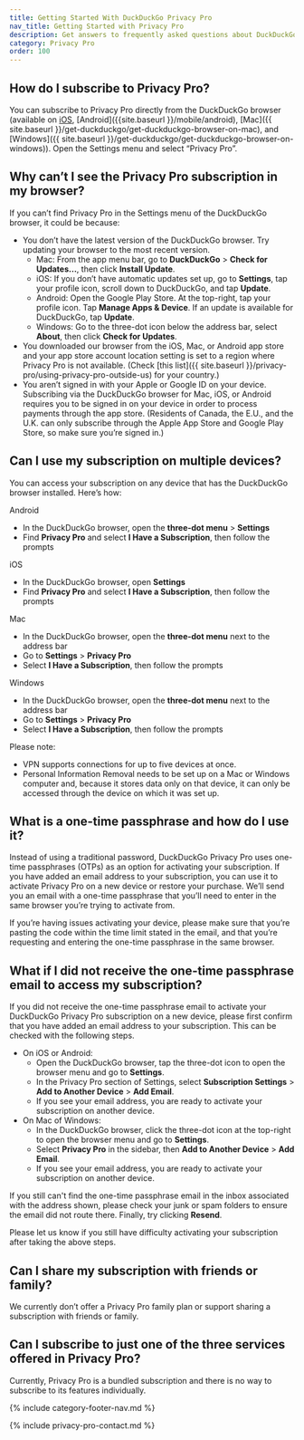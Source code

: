 ```yaml
---
title: Getting Started With DuckDuckGo Privacy Pro
nav_title: Getting Started with Privacy Pro
description: Get answers to frequently asked questions about DuckDuckGo’s Privacy Pro subscription that includes VPN, Personal Information Removal, and Identity Theft Restoration.
category: Privacy Pro
order: 100
---
```


## How do I subscribe to Privacy Pro?

You can subscribe to Privacy Pro directly from the DuckDuckGo browser (available on [iOS]({{site.baseurl}}/mobile/ios), [Android]({{site.baseurl }}/mobile/android), [Mac]({{ site.baseurl }}/get-duckduckgo/get-duckduckgo-browser-on-mac), and [Windows]({{ site.baseurl }}/get-duckduckgo/get-duckduckgo-browser-on-windows)). Open the Settings menu and select “Privacy Pro”.

## Why can’t I see the Privacy Pro subscription in my browser?

If you can’t find Privacy Pro in the Settings menu of the DuckDuckGo browser, it could be because:

-   You don’t have the latest version of the DuckDuckGo browser. Try updating your browser to the most recent version.
    -   Mac: From the app menu bar, go to **DuckDuckGo** > **Check for Updates...**, then click **Install Update**.
    -   iOS: If you don’t have automatic updates set up, go to **Settings**, tap your profile icon, scroll down to DuckDuckGo, and tap **Update**.
    -   Android: Open the Google Play Store. At the top-right, tap your profile icon. Tap **Manage Apps & Device**. If an update is available for DuckDuckGo, tap **Update**.
    -   Windows: Go to the three-dot icon below the address bar, select **About**, then click **Check for Updates**.
-   You downloaded our browser from the iOS, Mac, or Android app store and your app store account location setting is set to a region where Privacy Pro is not available. (Check [this list]({{ site.baseurl }}/privacy-pro/using-privacy-pro-outside-us) for your country.)
-   You aren’t signed in with your Apple or Google ID on your device. Subscribing via the DuckDuckGo browser for Mac, iOS, or Android requires you to be signed in on your device in order to process payments through the app store. (Residents of Canada, the E.U., and the U.K. can only subscribe through the Apple App Store and Google Play Store, so make sure you’re signed in.)

## Can I use my subscription on multiple devices?

You can access your subscription on any device that has the DuckDuckGo browser installed. Here’s how:

Android

-   In the DuckDuckGo browser, open the **three-dot menu** > **Settings**
-   Find **Privacy Pro** and select **I Have a Subscription**, then follow the prompts

iOS

-   In the DuckDuckGo browser, open **Settings**
-   Find **Privacy Pro** and select **I Have a Subscription**, then follow the prompts

Mac

-   In the DuckDuckGo browser, open the **three-dot menu** next to the address bar
-   Go to **Settings** > **Privacy Pro**
-   Select **I Have a Subscription**, then follow the prompts

Windows

-   In the DuckDuckGo browser, open the **three-dot menu** next to the address bar
-   Go to **Settings** > **Privacy Pro**
-   Select **I Have a Subscription**, then follow the prompts

Please note:

-   VPN supports connections for up to five devices at once.
-   Personal Information Removal needs to be set up on a Mac or Windows computer and, because it stores data only on that device, it can only be accessed through the device on which it was set up.

## What is a one-time passphrase and how do I use it?

Instead of using a traditional password, DuckDuckGo Privacy Pro uses one-time passphrases (OTPs) as an option for activating your subscription. If you have added an email address to your subscription, you can use it to activate Privacy Pro on a new device or restore your purchase. We’ll send you an email with a one-time passphrase that you’ll need to enter in the same browser you’re trying to activate from.

If you’re having issues activating your device, please make sure that you’re pasting the code within the time limit stated in the email, and that you’re requesting and entering the one-time passphrase in the same browser.

## What if I did not receive the one-time passphrase email to access my subscription?

If you did not receive the one-time passphrase email to activate your DuckDuckGo Privacy Pro subscription on a new device, please first confirm that you have added an email address to your subscription. This can be checked with the following steps.

-   On iOS or Android:
    -   Open the DuckDuckGo browser, tap the three-dot icon to open the browser menu and go to **Settings**.
    -   In the Privacy Pro section of Settings, select **Subscription Settings** > **Add to Another Device** > **Add Email**.
    -   If you see your email address, you are ready to activate your subscription on another device.
-   On Mac of Windows:
    -   In the DuckDuckGo browser, click the three-dot icon at the top-right to open the browser menu and go to **Settings**.
    -   Select **Privacy Pro** in the sidebar, then **Add to Another Device** > **Add Email**.
    -   If you see your email address, you are ready to activate your subscription on another device.

If you still can't find the one-time passphrase email in the inbox associated with the address shown, please check your junk or spam folders to ensure the email did not route there. Finally, try clicking **Resend**.

Please let us know if you still have difficulty activating your subscription after taking the above steps.

## Can I share my subscription with friends or family?

We currently don’t offer a Privacy Pro family plan or support sharing a subscription with friends or family.

## Can I subscribe to just one of the three services offered in Privacy Pro?

Currently, Privacy Pro is a bundled subscription and there is no way to subscribe to its features individually.

{% include category-footer-nav.md %}

{% include privacy-pro-contact.md %}
